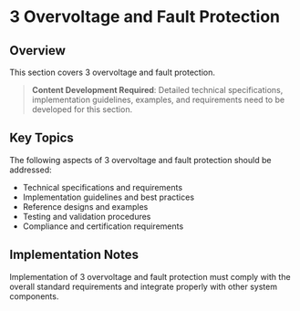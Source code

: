 # 3 Overvoltage and Fault Protection

## Overview

This section covers 3 overvoltage and fault protection.

> **Content Development Required**: Detailed technical specifications, implementation guidelines, examples, and requirements need to be developed for this section.

## Key Topics

The following aspects of 3 overvoltage and fault protection should be addressed:

- Technical specifications and requirements
- Implementation guidelines and best practices
- Reference designs and examples
- Testing and validation procedures
- Compliance and certification requirements

## Implementation Notes

Implementation of 3 overvoltage and fault protection must comply with the overall standard requirements and integrate properly with other system components.

